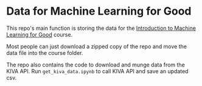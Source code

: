 Data for Machine Learning for Good
====

This repo's main function is storing the data for the [Introduction to Machine Learning for Good](https://github.com/DeltaAnalytics/machine_learning_for_good) course.

Most people can just download a zipped copy of the repo and move the data file into the course folder.

The repo also contains the code to download and munge data from the KIVA API. Run `get_kiva_data.ipynb` to call KIVA API and save an updated csv.
